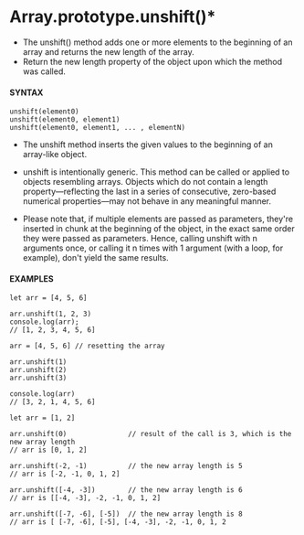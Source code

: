 # Array.prototype.unshift()\*

- The unshift() method adds one or more elements to the beginning of an array and returns the new length of the array.
- Return the new length property of the object upon which the method was called.

#### **SYNTAX**

```
unshift(element0)
unshift(element0, element1)
unshift(element0, element1, ... , elementN)
```

- The unshift method inserts the given values to the beginning of an array-like object.

- unshift is intentionally generic. This method can be called or applied to objects resembling arrays. Objects which do not contain a length property—reflecting the last in a series of consecutive, zero-based numerical properties—may not behave in any meaningful manner.

- Please note that, if multiple elements are passed as parameters, they're inserted in chunk at the beginning of the object, in the exact same order they were passed as parameters. Hence, calling unshift with n arguments once, or calling it n times with 1 argument (with a loop, for example), don't yield the same results.

#### **EXAMPLES**

```
let arr = [4, 5, 6]

arr.unshift(1, 2, 3)
console.log(arr);
// [1, 2, 3, 4, 5, 6]

arr = [4, 5, 6] // resetting the array

arr.unshift(1)
arr.unshift(2)
arr.unshift(3)

console.log(arr)
// [3, 2, 1, 4, 5, 6]
```

```
let arr = [1, 2]

arr.unshift(0)               // result of the call is 3, which is the new array length
// arr is [0, 1, 2]

arr.unshift(-2, -1)          // the new array length is 5
// arr is [-2, -1, 0, 1, 2]

arr.unshift([-4, -3])        // the new array length is 6
// arr is [[-4, -3], -2, -1, 0, 1, 2]

arr.unshift([-7, -6], [-5])  // the new array length is 8
// arr is [ [-7, -6], [-5], [-4, -3], -2, -1, 0, 1, 2
```
